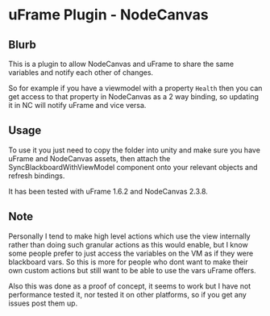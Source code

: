 # uFrame Plugin - NodeCanvas

## Blurb
This is a plugin to allow NodeCanvas and uFrame to share the same variables and notify each other of changes.

So for example if you have a viewmodel with a property `Health` then you can get access to that property in NodeCanvas as a 2 way binding, so updating it in NC will notify uFrame and vice versa.

## Usage
To use it you just need to copy the folder into unity and make sure you have uFrame and NodeCanvas assets, then attach the SyncBlackboardWithViewModel component onto your relevant objects and refresh bindings.

It has been tested with uFrame 1.6.2 and NodeCanvas 2.3.8.

## Note
Personally I tend to make high level actions which use the view internally rather than doing such granular actions as this would enable, but I know some people prefer to just access the variables on the VM as if they were blackboard vars. So this is more for people who dont want to make their own custom actions but still want to be able to use the vars uFrame offers.

Also this was done as a proof of concept, it seems to work but I have not performance tested it, nor tested it on other platforms, so if you get any issues post them up.